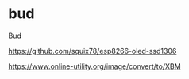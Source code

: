 # bud
Bud

https://github.com/squix78/esp8266-oled-ssd1306

https://www.online-utility.org/image/convert/to/XBM